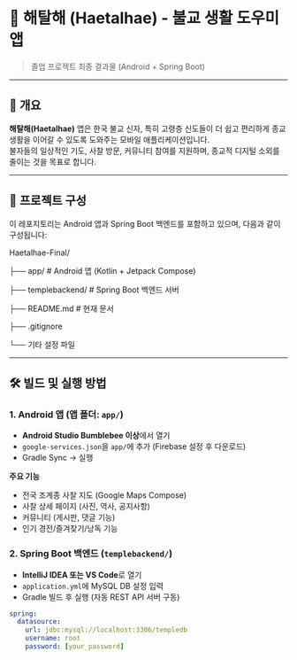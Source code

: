 # 📱 해탈해 (Haetalhae) - 불교 생활 도우미 앱

> 졸업 프로젝트 최종 결과물 (Android + Spring Boot)

---

## 📌 개요

**해탈해(Haetalhae)** 앱은 한국 불교 신자, 특히 고령층 신도들이 더 쉽고 편리하게 종교 생활을 이어갈 수 있도록 도와주는 모바일 애플리케이션입니다.  
불자들의 일상적인 기도, 사찰 방문, 커뮤니티 참여를 지원하며, 종교적 디지털 소외를 줄이는 것을 목표로 합니다.

---

## 📁 프로젝트 구성

이 레포지토리는 Android 앱과 Spring Boot 백엔드를 포함하고 있으며, 다음과 같이 구성됩니다:

Haetalhae-Final/

├── app/ # Android 앱 (Kotlin + Jetpack Compose)

├── templebackend/ # Spring Boot 백엔드 서버

├── README.md # 현재 문서

├── .gitignore

└── 기타 설정 파일


---

## 🛠️ 빌드 및 실행 방법

### 1. Android 앱 (앱 폴더: `app/`)

- **Android Studio Bumblebee 이상**에서 열기
- `google-services.json`을 `app/`에 추가 (Firebase 설정 후 다운로드)
- Gradle Sync → 실행

**주요 기능**
- 전국 조계종 사찰 지도 (Google Maps Compose)
- 사찰 상세 페이지 (사진, 역사, 공지사항)
- 커뮤니티 (게시판, 댓글 기능)
- 인기 경전/즐겨찾기/낭독 기능

### 2. Spring Boot 백엔드 (`templebackend/`)

- **IntelliJ IDEA 또는 VS Code**로 열기
- `application.yml`에 MySQL DB 설정 입력
- Gradle 빌드 후 실행 (자동 REST API 서버 구동)

```yaml
spring:
  datasource:
    url: jdbc:mysql://localhost:3306/templedb
    username: root
    password: [your_password]
